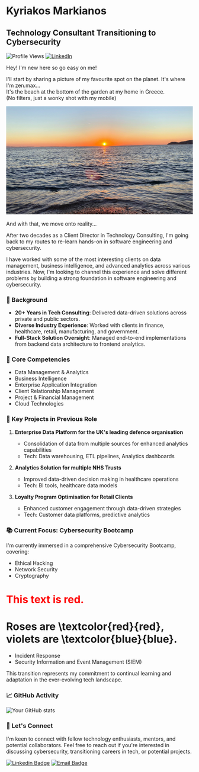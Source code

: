 # Kyriakos Markianos
## Technology Consultant Transitioning to Cybersecurity

![Profile Views](https://komarev.com/ghpvc/?username=kyriakosmarkianos&color=brightgreen)
[![LinkedIn](https://img.shields.io/badge/LinkedIn-Connect-blue)](https://www.linkedin.com/in/kyriakosmarkianos/)

Hey! I'm new here so go easy on me! 

I'll start by sharing a picture of my favourite spot on the planet. It's where I'm zen.max...  
It's the beach at the bottom of the garden at my home in Greece.  
(No filters, just a wonky shot with my mobile)

![Sunset](docs/Sunset.jpg)


And with that, we move onto reality... 

After two decades as a Client Director in Technology Consulting, I'm going back to my routes to re-learn hands-on in software engineering and cybersecurity.

I have worked with some of the most interesting clients on data management, business intelligence, and advanced analytics across various industries. Now, I'm looking to channel this experience and solve different problems by building a strong foundation in software engineering and cybersecurity.



### 🚀 Background

- **20+ Years in Tech Consulting**: Delivered data-driven solutions across private and public sectors.
- **Diverse Industry Experience**: Worked with clients in finance, healthcare, retail, manufacturing, and government.
- **Full-Stack Solution Oversight**: Managed end-to-end implementations from backend data architecture to frontend analytics.

### 💼 Core Competencies

- Data Management & Analytics
- Business Intelligence
- Enterprise Application Integration
- Client Relationship Management
- Project & Financial Management
- Cloud Technologies

### 🌟 Key Projects in Previous Role

1. **Enterprise Data Platform for the UK's leading defence organisation**
   - Consolidation of data from multiple sources for enhanced analytics capabilities
   - Tech: Data warehousing, ETL pipelines, Analytics dashboards

2. **Analytics Solution for multiple NHS Trusts**
   - Improved data-driven decision making in healthcare operations
   - Tech: BI tools, healthcare data models

3. **Loyalty Program Optimisation for Retail Clients**
   - Enhanced customer engagement through data-driven strategies
   - Tech: Customer data platforms, predictive analytics

### 📚 Current Focus: Cybersecurity Bootcamp

I'm currently immersed in a comprehensive Cybersecurity Bootcamp, covering:

- Ethical Hacking
- Network Security
- Cryptography

# <span style="color: red;">This text is red.</span>
# Roses are \textcolor{red}{red}, violets are \textcolor{blue}{blue}.

- Incident Response
- Security Information and Event Management (SIEM)

This transition represents my commitment to continual learning and adaptation in the ever-evolving tech landscape.

### 📈 GitHub Activity

![Your GitHub stats](https://github-readme-stats.vercel.app/api?username=kyriakosmarkianos&show_icons=true&theme=radical)

### 🤝 Let's Connect

I'm keen to connect with fellow technology enthusiasts, mentors, and potential collaborators. Feel free to reach out if you're interested in discussing cybersecurity, transitioning careers in tech, or potential projects.

[![Linkedin Badge](https://img.shields.io/badge/-KyriakosMarkianos-blue?style=flat-square&logo=Linkedin&logoColor=white&link=https://www.linkedin.com/in/kyriakosmarkianos/)](https://www.linkedin.com/in/kyriakosmarkianos/)
[![Email Badge](https://img.shields.io/badge/-kyriakos.markianos@proton.me-8B89CC?style=flat-square&logo=protonmail&logoColor=white&link=mailto:kyriakos.markianos@proton.me)](mailto:kyriakos.markianos@proton.me)
